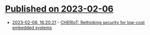 # [Published on 2023-02-06](index.md)

* [2023-02-06, 16:20:21](https://lobste.rs/s/haorfd/cheriot_rethinking_security_for_low_cost) - [CHERIoT: Rethinking security for low-cost embedded systems](https://www.microsoft.com/en-us/research/publication/cheriot-rethinking-security-for-low-cost-embedded-systems/)
